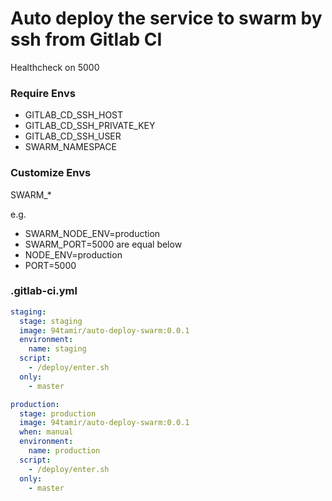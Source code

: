 # Auto deploy the service to swarm by ssh from Gitlab CI
Healthcheck on 5000
### Require Envs
* GITLAB_CD_SSH_HOST
* GITLAB_CD_SSH_PRIVATE_KEY
* GITLAB_CD_SSH_USER
* SWARM_NAMESPACE

### Customize Envs
SWARM_*

e.g.
* SWARM_NODE_ENV=production 
* SWARM_PORT=5000
are equal below 
* NODE_ENV=production
* PORT=5000

### .gitlab-ci.yml
```yaml
staging:
  stage: staging
  image: 94tamir/auto-deploy-swarm:0.0.1
  environment:
    name: staging
  script:
    - /deploy/enter.sh
  only:
    - master

production:
  stage: production
  image: 94tamir/auto-deploy-swarm:0.0.1
  when: manual
  environment:
    name: production
  script:
    - /deploy/enter.sh
  only:
    - master
```
